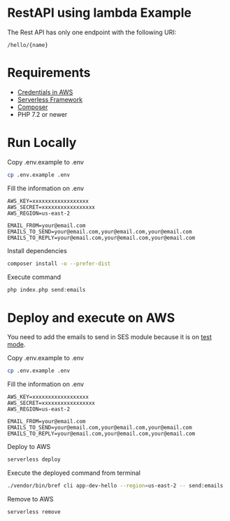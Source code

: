 # RestAPI using lambda Example
The Rest API has only one endpoint with the following URI:

```
/hello/{name}
```

# Requirements
- [Credentials in AWS](https://aws.amazon.com/es/console)
- [Serverless Framework](https://www.serverless.com)
- [Composer](https://getcomposer.org)
- PHP 7.2 or newer

# Run Locally

Copy .env.example to .env
```bash
cp .env.example .env
```

Fill the information on .env
```
AWS_KEY=xxxxxxxxxxxxxxxxxx
AWS_SECRET=xxxxxxxxxxxxxxxxx
AWS_REGION=us-east-2

EMAIL_FROM=your@email.com
EMAILS_TO_SEND=your@email.com,your@email.com,your@email.com
EMAILS_TO_REPLY=your@email.com,your@email.com,your@email.com
```

Install dependencies
```bash
composer install -o --prefer-dist
```

Execute command
```php
php index.php send:emails
```

# Deploy and execute on AWS

You need to add the emails to send in SES module because it is on [test mode](https://docs.bitnami.com/bch/how-to/use-ses).

Copy .env.example to .env
```bash
cp .env.example .env
```

Fill the information on .env
```
AWS_KEY=xxxxxxxxxxxxxxxxxx
AWS_SECRET=xxxxxxxxxxxxxxxxx
AWS_REGION=us-east-2

EMAIL_FROM=your@email.com
EMAILS_TO_SEND=your@email.com,your@email.com,your@email.com
EMAILS_TO_REPLY=your@email.com,your@email.com,your@email.com
```

Deploy to AWS
```bash
serverless deploy
```

Execute the deployed command from terminal
```bash
./vendor/bin/bref cli app-dev-hello --region=us-east-2 -- send:emails
```

Remove to AWS
```bash
serverless remove
```